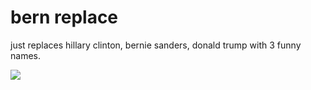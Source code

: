 bern replace
=============

just replaces hillary clinton, bernie sanders, donald trump with 3 funny names.

<img src="http://james.ragstand.com/img/feelthebern.png" />



